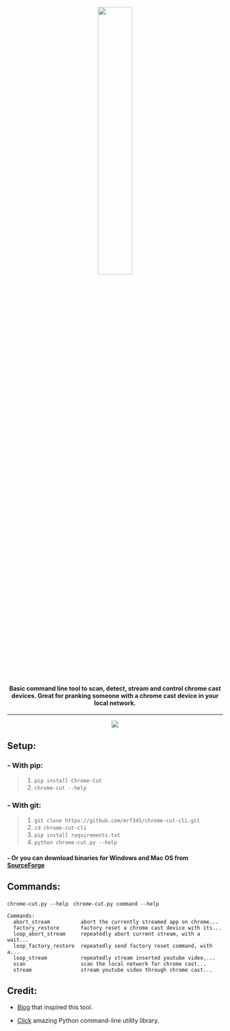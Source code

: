 <p align='center'>
<img src='https://mrf345.github.io/images/logo_cc.png' width='40%'>
</p>
<h4 align='center'> Basic command line tool to scan, detect, stream and
control chrome cast devices. Great for pranking someone with a chrome cast device in your local network.</h4>
<hr>
<p align='center'>
<img src='https://mrf345.github.io/images/chrome-cut-cli.gif'>
</p>

## Setup:
### - With pip:
> 1. `pip install Chrome-Cut`
> 2. `chrome-cut --help`

### - With git:
> 1. `git clone https://github.com/mrf345/chrome-cut-cli.git`
> 2. `cd chrome-cut-cli`
> 3. `pip install requirements.txt`
> 4. `python chrome-cut.py --help`

#### - Or you can download binaries for Windows and Mac OS from [SourceForge](https://sourceforge.net/projects/chrome-cut-cli/)
## Commands:
`chrome-cut.py --help` ` chrome-cut.py command --help`
```
Commands:
  abort_stream          abort the currently streamed app on chrome...
  factory_restore       factory reset a chrome cast device with its...
  loop_abort_stream     repeatedly abort current stream, with a wait...
  loop_factory_restore  repeatedly send factory reset command, with a...
  loop_stream           repeatedly stream inserted youtube video,...
  scan                  scan the local network for chrome cast...
  stream                stream youtube video through chrome cast...
```
## Credit:
- [Blog][7aef02c6] that inspired this tool.
- [Click][479b1383] amazing Python command-line utility library.

  [7aef02c6]: https://fiquett.com/2013/07/chromecast-traffic-sniffing/ "Blog link"
  [479b1383]: http://click.pocoo.org/5/ "Click website"
